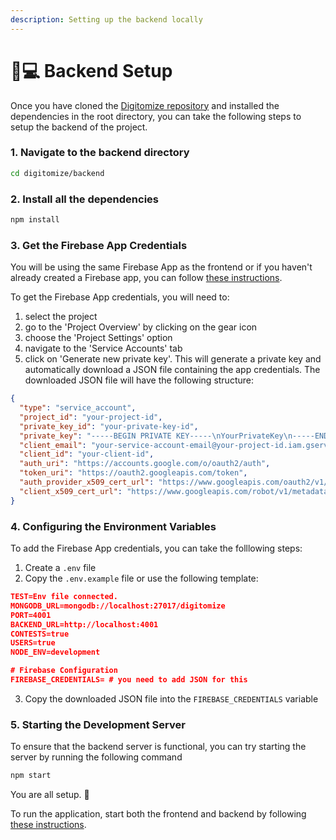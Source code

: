```yaml
---
description: Setting up the backend locally
---
```


# 🧑💻 Backend Setup

Once you have cloned the [Digitomize repository](https://github.com/digitomize/digitomize.git) and installed the dependencies in the root directory, you can take the following steps to setup the backend of the project.&#x20;

### 1. Navigate to the backend directory

```sh
cd digitomize/backend
```

### 2. Install all the dependencies

```sh
npm install
```

### 3. Get the Firebase App Credentials

You will be using the same Firebase App as the frontend or if you haven't already created a Firebase app, you can follow [these instructions](https://app.gitbook.com/o/ekMF9zG3tvNrhkhDZTBE/s/S29E4JrAA1b3pzZaElxO/\~/changes/10/quick-start/frontend-setup#3.-creating-a-firebase-project.).

To get the Firebase App credentials, you will need to:

1. select the project
2. go to the 'Project Overview' by clicking on the gear icon
3. choose the 'Project Settings' option
4. navigate to the 'Service Accounts' tab
5. click on 'Generate new private key'. This will generate a private key and automatically download a JSON file containing the app credentials. The downloaded JSON file will have the following structure:

```json
{
  "type": "service_account",
  "project_id": "your-project-id",
  "private_key_id": "your-private-key-id",
  "private_key": "-----BEGIN PRIVATE KEY-----\nYourPrivateKey\n-----END PRIVATE KEY-----\n",
  "client_email": "your-service-account-email@your-project-id.iam.gserviceaccount.com",
  "client_id": "your-client-id",
  "auth_uri": "https://accounts.google.com/o/oauth2/auth",
  "token_uri": "https://oauth2.googleapis.com/token",
  "auth_provider_x509_cert_url": "https://www.googleapis.com/oauth2/v1/certs",
  "client_x509_cert_url": "https://www.googleapis.com/robot/v1/metadata/x509/your-service-account-email%40your-project-id.iam.gserviceaccount.com"
}
```

### 4. Configuring the Environment Variables

To add the Firebase App credentials, you can take the folllowing steps:

1. Create a `.env` file
2. Copy the `.env.example` file or use the following template:

```json
TEST=Env file connected.
MONGODB_URL=mongodb://localhost:27017/digitomize
PORT=4001
BACKEND_URL=http://localhost:4001
CONTESTS=true
USERS=true
NODE_ENV=development

# Firebase Configuration
FIREBASE_CREDENTIALS= # you need to add JSON for this
```

3. Copy the downloaded JSON file into the `FIREBASE_CREDENTIALS` variable

### 5. Starting the Development Server

To ensure that the backend server is functional, you can try starting the server by running the following command

```sh
npm start
```

You are all setup. 🎉

To run the application, start both the frontend and backend by following [these instructions](../quick-start.md#running-the-application).
